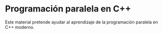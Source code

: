 # Programación paralela en C++

Este material pretende ayudar al aprendizaje de la programación paralela en C++ moderno.

